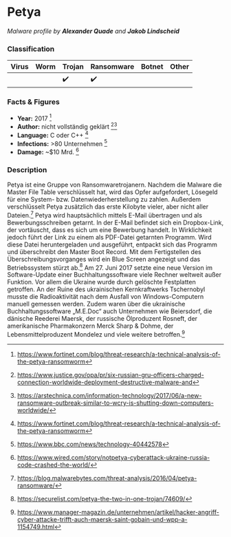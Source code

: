 
# Petya
_Malware profile by **Alexander Quade** and **Jakob Lindscheid**_

### Classification

| Virus              | Worm               | Trojan             | Ransomware         | Botnet             | Other                                   |
|:-------------------|:-------------------|:-------------------|:-------------------|:-------------------|:----------------------------------------|
|  |  | :heavy_check_mark: | :heavy_check_mark: |  |  |

### Facts & Figures

* **Year:** 2017 [^1]
* **Author:** nicht vollständig geklärt [^2][^3]
* **Language:** C oder C++ [^1]
* **Infections:** >80 Unternehmen [^4]
* **Damage:** ~$10 Mrd. [^5]

### Description

Petya ist eine Gruppe von Ransomwaretrojanern. Nachdem die Malware die Master File Table verschlüsselt hat, wird das Opfer aufgefordert, Lösegeld für eine System- bzw. Datenwiederherstellung zu zahlen. Außerdem verschlüsselt Petya zusätzlich das erste Kilobyte vieler, aber nicht aller Dateien.[^6]
Petya wird hauptsächlich mittels E-Mail übertragen und als Bewerbungsschreiben getarnt. In der E-Mail befindet sich ein Dropbox-Link, der vortäuscht, dass es sich um eine Bewerbung handelt. In Wirklichkeit jedoch führt der Link zu einem als PDF-Datei getarnten Programm. Wird diese Datei heruntergeladen und ausgeführt, entpackt sich das Programm und überschreibt den Master Boot Record. Mit dem Fertigstellen des Überschreibungsvorganges wird ein Blue Screen angezeigt und das Betriebssystem stürzt ab.[^7]
Am 27. Juni 2017 setzte eine neue Version im Software-Update einer Buchhaltungssoftware viele Rechner weltweit außer Funktion. Vor allem die Ukraine wurde durch gelöschte Festplatten getroffen. An der Ruine des ukrainischen Kernkraftwerks Tschernobyl musste die Radioaktivität nach dem Ausfall von Windows-Computern manuell gemessen werden.  Zudem waren über die ukrainische Buchhaltungssoftware „M.E.Doc“ auch Unternehmen wie Beiersdorf, die dänische Reederei Maersk, der russische Ölproduzent Rosneft, der amerikanische Pharmakonzern Merck Sharp & Dohme, der Lebensmittelproduzent Mondelez und viele weitere betroffen.[^8]

[^1]: https://www.fortinet.com/blog/threat-research/a-technical-analysis-of-the-petya-ransomworm
[^2]: https://www.justice.gov/opa/pr/six-russian-gru-officers-charged-connection-worldwide-deployment-destructive-malware-and
[^3]: https://arstechnica.com/information-technology/2017/06/a-new-ransomware-outbreak-similar-to-wcry-is-shutting-down-computers-worldwide/
[^4]: https://www.bbc.com/news/technology-40442578
[^5]: https://www.wired.com/story/notpetya-cyberattack-ukraine-russia-code-crashed-the-world/
[^6]: https://blog.malwarebytes.com/threat-analysis/2016/04/petya-ransomware/
[^7]: https://securelist.com/petya-the-two-in-one-trojan/74609/
[^8]: https://www.manager-magazin.de/unternehmen/artikel/hacker-angriff-cyber-attacke-trifft-auch-maersk-saint-gobain-und-wpp-a-1154749.html
